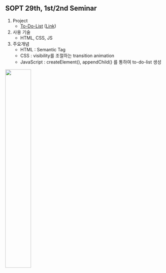 ## SOPT 29th, 1st/2nd Seminar

1. Project
   - [To-Do-List](https://github.com/euijinkk/SOPT29_Web/tree/main/to-do-list) ([Link](https://todo-js-29th.vercel.app/))
2. 사용 기술
   - HTML, CSS, JS
3. 주요개념
   - HTML : Semantic Tag
   - CSS : visibility를 조절하는 transition animation
   - JavaScript : createElement(), appendChild() 를 통하여 to-do-list 생성

<img src="https://user-images.githubusercontent.com/24906022/131776032-e4b43924-afb1-4d62-b3be-5129d9657270.png" width="40%">
